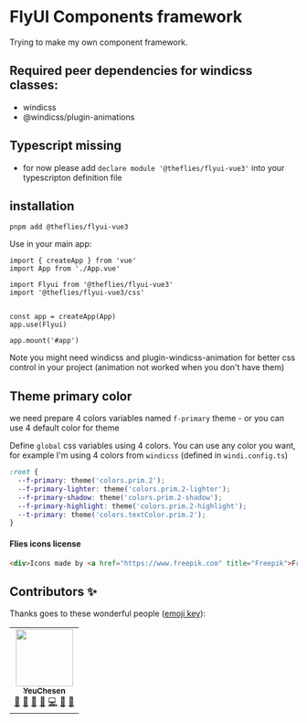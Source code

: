 # FlyUI Components framework

Trying to make my own component framework.

## Required peer dependencies for windicss classes:
- windicss
- @windicss/plugin-animations

## Typescript missing
- for now please add ```declare module '@theflies/flyui-vue3'``` into your typescripton definition file

## installation

```
pnpm add @theflies/flyui-vue3
```

Use in your main app:

```
import { createApp } from 'vue'
import App from './App.vue'

import Flyui from '@theflies/flyui-vue3'
import '@theflies/flyui-vue3/css'


const app = createApp(App)
app.use(Flyui)

app.mount('#app')
```

Note you might need windicss and plugin-windicss-animation for better css control in your project (animation not worked when you don't have them)

## Theme primary color
we need prepare 4 colors variables named `f-primary` theme - or you can use 4 default color for theme

Define `global` css variables using 4 colors. You can use any color you want, for example I'm using 4 colors from `windicss` (defined in `windi.config.ts`)
```css
:root {
  --f-primary: theme('colors.prim.2');
  --f-primary-lighter: theme('colors.prim.2-lighter');
  --f-primary-shadow: theme('colors.prim.2-shadow');
  --f-primary-highlight: theme('colors.prim.2-highlight');
  --t-primary: theme('colors.textColor.prim.2');
}
```

#### Flies icons license

```html
<div>Icons made by <a href="https://www.freepik.com" title="Freepik">Freepik</a> from <a href="https://www.flaticon.com/" title="Flaticon">www.flaticon.com</a></div>
```

## Contributors ✨

Thanks goes to these wonderful people ([emoji key](https://allcontributors.org/docs/en/emoji-key)):

<!-- ALL-CONTRIBUTORS-LIST:START - Do not remove or modify this section -->
<!-- prettier-ignore-start -->
<!-- markdownlint-disable -->
<table>
  <tr>
    <td align="center">
      <a href="https://github.com/CS2909">
        <img src="https://avatars.githubusercontent.com/u/34714953?v=4&s=100" width="100px;" alt=""/>
        <br />
        <sub><b>YeuChesen</b></sub>
      </a>
      <br />
      <a href="#question-yeuchensen" title="Answering Questions">💬</a>
      <a href="https://github.com/all-contributors/all-contributors/commits?author=cs2909" title="Documentation">📖</a>
      <a href="https://github.com/all-contributors/all-contributors/pulls?q=is%3Apr+reviewed-by%3Acs2909" title="Reviewed Pull Requests">👀</a>
      <a href="#" title="Talks">📢</a>
      <a href="#" title="Code">💻</a>
      <a href="#" title="Design">🎨</a>
      <a href="#" title="Ideas, Planning & Feedbacks">🤔</a>
    </td>
  </tr>
</table>
